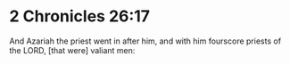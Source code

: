 # 2 Chronicles 26:17

And Azariah the priest went in after him, and with him fourscore priests of the LORD, [that were] valiant men: